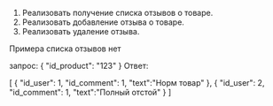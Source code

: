 1. Реализовать получение списка отзывов о товаре.
2. Реализовать добавление отзыва о товаре.
3. Реализовать удаление отзыва.

Примера списка отзывов нет

запрос:
{
 "id_product": "123"
}
Ответ:

[
 {
   "id_user": 1,
   "id_comment": 1,
   "text":"Норм товар"
 },
  {
   "id_user": 2,
   "id_comment": 1,
   "text":"Полный отстой"
 }
]
